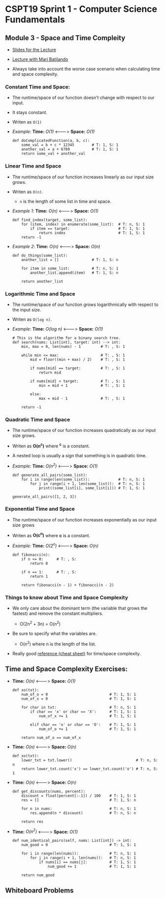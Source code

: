 # CSPT19 Sprint 1 - Computer Science Fundamentals 

## Module 3 - Space and Time Compleity

* [Slides for the Lecture](https://docs.google.com/presentation/d/181UJho38-XTZco3iWbivs7uwVqDkdpTDyUi4YS1qaFQ/edit#slide=id.gaa7040cf82_0_29)

* [Lecture with Mari Batilando]()

* Always take into account the worse case scenario when calculating time and space complexity.

### Constant Time and Space:
* The runtime/space of our function doesn't change with respect to our input.

* It stays constant.

* Writen as `O(1)`

* *Example*: **Time:** *O(1)* <---> **Space:** *O(1)*
    ```
    def doComplicatedFunction(a, b, c):
        some_val = b + c * 12345        # T: 1, S: 1
        another_val = a + 6789          # T: 1, S: 1
        return some_val + another_val
    ```

### Linear Time and Space

* The runtime/space of our function increases linearly as our input size grows.

* Writen as `O(n)`.
    - `n` is the length of some list in time and space.
    
* *Example 1*: **Time:** *O(n)* <---> **Space:** *O(1)*
    ```
    def find_index(target, some_list):
        for (item, index) in enumerate(some_list):  # T: n, S: 1
            if item == target:                      # T: 1, S: 1
                return index                        # T: 1, S: 1
        return -1
    ```
  
* *Example 2*: **Time:** *O(n)* <---> **Space:** *O(n)*
    ```
    def do_things(some_list):
        another_list = []               # T: 1, S: n
        
        for item in some_list:          # T: n, S: 1
            another_list.append(item)   # T: 1, S: n
  
        return another_list
    ```
    
### Logarithmic Time and Space

* The runtime/space of our function grows logarithmically with respect to the input size.

* Writen as `O(log n)`.

* *Example*: **Time:** *O(log n)* <---> **Space:** *O(1)*
    ```
    # This is the algorithm for a binany search tree.
    def search(nums: List[int], target: int) --> int:
        min, max = 0, len(nums) - 1         # T: , S: 1
        
        while min <= max:                   # T: , S: 1
            mid = floor((min + max) / 2)    # T: , S: 1
  
            if nums[mid] == target:         # T: , S: 1
                return mid
            
            if nums[mid] < target:          # T: , S: 1
                min = mid + 1               # T: , S: 1
  
            else: 
                max = mid - 1               # T: , S: 1
  
        return -1
    ```

### Quadratic Time and Space

* The runtime/space of our function increases quadratically as our input size grows.

* Writen as **O(n<sup>c</sup>)** where **<sup>c</sup>** is a constant.

* A nested loop is usually a sign that something is in quadratic time.

* *Example*: **Time:** *O(n<sup>2</sup>)* <---> **Space:** *O(1)*
    ```
    def generate_all_pairs(some_list):
        for i in range(len(some_list)):             # T: n, S: 1
            for j in range(i + 1, len(some_list)):  # T: n, S: 1
                print((some_list[i], some_list[i])) # T: 1, S: 1
  
    generate_all_pairs([1, 2, 3])
    ```

### Exponential Time and Space

* The runtime/space of our function increases exponentially as our input size grows

* Writen as **O(c<sup>n</sup>)** where **c** is a constant.

* *Example*: **Time:** *O(2<sup>n</sup>)* <---> **Space:** *O(n)*
    ```
    def fibonacci(n):
        if n <= 0:      # T: , S: 
            return 0
  
        if n == 1:      # T: , S: 
            return 1
        
        return fibonacci(n - 1) + fibonacci(n - 2)
    ```
  
### Things to know about Time and Space Complexity

* We only care about the dominant term (the variable that grows the fastest) and remove the constant multipliers.
    * O(2n<sup>2</sup> + 3n) = O(n<sup>2</sup>)
    
* Be sure to specify what the variables are.
    * O(n<sup>2</sup>) where n is the length of the list.
    
* Really good [reference (cheat sheet)](https://www.bigocheatsheet.com/) for time/space complexity.

## Time and Space Complexity Exercises:

* **Time:** *O(n)* <---> **Space:** *O(1)*
    ```
    def xo(txt):
        num_of_o = 0                            # T: 1, S: 1
        num_of_x = 0                            # T: 1, S: 1
        
        for char in txt:                        # T: n, S: 1
            if char == 'x' or char == 'X':      # T: 1, S: 1
                num_of_x += 1                   # T: 1, S: 1
  
            elif char == 'o' or char == 'O':    # T: 1, S: 1
                num_of_o += 1                   # T: 1, S: 1
  
        return num_of_o == num_of_x
    ```
  
* **Time:** *O(n)* <---> **Space:** *O(n)*
    ```
    def xo(txt):
        lower_txt = txt.lower()                             # T: n, S: n
        return lower_txt.count('x') == lower_txt.count('o') # T: n, S: 1
    ```
  
* **Time:** *O(n)* <---> **Space:** *O(n)*
    ```
    def get_discounts(nums, percent):
        discount = float(percent[:-1]) / 100    # T: 1, S: 1
        res = []                                # T: 1, S: n
  
        for n in nums:                          # T: n, S: 1
            res.append(n * discount)            # T: n, S: n
  
        return res
    ```
  
* **Time:** *O(n<sup>2</sup>)* <---> **Space:** *O(1)*
    ```
    def num_identical_pairs(self, nums: List[int]) -> int:
        num_good = 0                            # T: 1, S: 1
        
        for i in range(len(nums)):              # T: n, S: 1
            for j in range(i + 1, len(nums)):   # T: n, S: 1
                if nums[i] == nums[j]:          # T: 1, S: 1
                    num_good += 1               # T: 1, S: 1
  
        return num_good
    ```
  
## Whiteboard Problems

